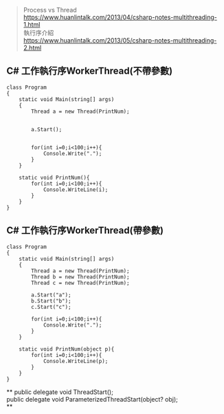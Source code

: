 
> Process vs Thread  
> https://www.huanlintalk.com/2013/04/csharp-notes-multithreading-1.html  
> 執行序介紹  
> https://www.huanlintalk.com/2013/05/csharp-notes-multithreading-2.html
  
## C# 工作執行序WorkerThread(不帶參數)  
    class Program
    {
        static void Main(string[] args)
        {
            Thread a = new Thread(PrintNum);
            

            a.Start();
            

            for(int i=0;i<100;i++){
                Console.Write(".");
            }
        }

        static void PrintNum(){
            for(int i=0;i<100;i++){
                Console.WriteLine(i);
            }
        }
    }
    
## C# 工作執行序WorkerThread(帶參數)  
    
    class Program
    {
        static void Main(string[] args)
        {
            Thread a = new Thread(PrintNum);
            Thread b = new Thread(PrintNum);
            Thread c = new Thread(PrintNum);

            a.Start("a");
            b.Start("b");
            c.Start("c");

            for(int i=0;i<100;i++){
                Console.Write(".");
            }
        }

        static void PrintNum(object p){
            for(int i=0;i<100;i++){
                Console.WriteLine(p);
            }
        }
    }
** 
    public delegate void ThreadStart();  
    public delegate void ParameterizedThreadStart(object? obj);  
**
